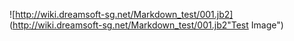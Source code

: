 ![http://wiki.dreamsoft-sg.net/Markdown_test/001.jb2] (http://wiki.dreamsoft-sg.net/Markdown_test/001.jb2"Test Image")